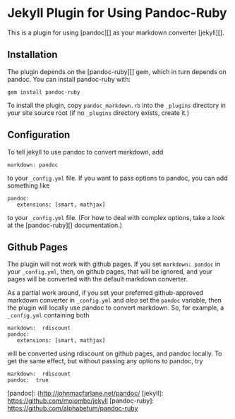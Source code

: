 Jekyll Plugin for Using Pandoc-Ruby
===================================

This is a plugin for using [pandoc][] as your markdown converter
[jekyll][].

Installation
------------

The plugin depends on the [pandoc-ruby][] gem, which in turn depends on
pandoc. You can install pandoc-ruby with:

    gem install pandoc-ruby

To install the plugin, copy `pandoc_markdown.rb` into the `_plugins`
directory in your site source root (if no `_plugins` directory exists,
create it.)

Configuration
-------------

To tell jekyll to use pandoc to convert markdown, add

    markdown: pandoc

to your `_config.yml` file. If you want to pass options to pandoc, you
can add something like

    pandoc:
       extensions: [smart, mathjax]

to your `_config.yml` file. (For how to deal with complex options, take
a look at the [pandoc-ruby][] documentation.)

Github Pages
------------

The plugin will not work with github pages. If you set
`markdown: pandoc` in your `_config.yml`, then, on github pages, that
will be ignored, and your pages will be converted with the default
markdown converter.

As a partial work around, if you set your preferred github-approved
markdown converter in `_config.yml` and *also* set the `pandoc`
variable, then the plugin will locally use pandoc to convert markdown.
So, for example, a `_config.yml` containing both

    markdown:  rdiscount
    pandoc:
       extensions: [smart, mathjax]

will be converted using rdiscount on github pages, and pandoc locally.
To get the same effect, but without passing any options to pandoc, try

    markdown:  rdiscount
    pandoc:  true

  [pandoc]: (http://johnmacfarlane.net/pandoc/
  [jekyll]: https://github.com/mojombo/jekyll
  [pandoc-ruby]: https://github.com/alphabetum/pandoc-ruby
